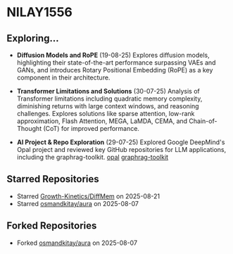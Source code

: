 # NILAY1556

## Exploring...
- **Diffusion Models and RoPE** (19-08-25)
  Explores diffusion models, highlighting their state-of-the-art performance surpassing VAEs and GANs, and introduces Rotary Positional Embedding (RoPE) as a key component in their architecture.

- **Transformer Limitations and Solutions** (30-07-25)
  Analysis of Transformer limitations including quadratic memory complexity, diminishing returns with large context windows, and reasoning challenges. Explores solutions like sparse attention, low-rank approximation, Flash Attention, MEGA, LaMDA, CEMA, and Chain-of-Thought (CoT) for improved performance.

- **AI Project & Repo Exploration** (29-07-25)
  Explored Google DeepMind's Opal project and reviewed key GitHub repositories for LLM applications, including the graphrag-toolkit.
  [opal](https://opal.withgoogle.com/)
  [graphrag-toolkit](https://github.com/awslabs/graphrag-toolkit)

## Starred Repositories
- Starred [Growth-Kinetics/DiffMem](https://github.com/Growth-Kinetics/DiffMem) on 2025-08-21
- Starred [osmandkitay/aura](https://github.com/osmandkitay/aura) on 2025-08-07

## Forked Repositories
- Forked [osmandkitay/aura](https://github.com/NILAY1556/aura) on 2025-08-07

